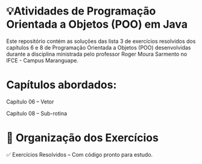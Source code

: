 # 💡Atividades de Programação Orientada a Objetos (POO) em Java
Este repositório contém as soluções das lista 3 de exercícios resolvidos dos capítulos 6 e 8 de Programação Orientada a Objetos (POO) desenvolvidas durante a disciplina ministrada pelo professor Roger Moura Sarmento no IFCE - Campus Maranguape.

# Capítulos abordados:
Capítulo 06 – Vetor

Capítulo 08 – Sub-rotina

# 📝 Organização dos Exercícios
✅ Exercícios Resolvidos – Com código pronto para estudo.





